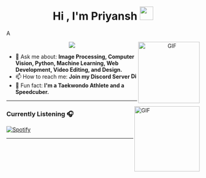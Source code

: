 <h1 align="center"><b>Hi , I'm Priyansh </b><img src="https://media.giphy.com/media/hvRJCLFzcasrR4ia7z/giphy.gif" width="35"></h1>
<!--  -->A
<p align="center">
  <a href="https://github.com/DenverCoder1/readme-typing-svg">
  <img src="https://readme-typing-svg.herokuapp.com?font=Time+New+Roman&color=cyan&size=25&center=true&vCenter=true&width=600&height=100&lines=Computer+Science+Senior+at+RVCE;Computer+Vision+and+ML;2D+and+3D+Web+Development">
</a>
<img align="right" alt="GIF" height="160px" src="https://media.giphy.com/media/du3J3cXyzhj75IOgvA/giphy.gif" />

- 💬 Ask me about: **Image Processing, Computer Vision, Python, Machine Learning, Web Development, Video Editing, and Design.**
- 📫 How to reach me: **Join my Discord Server [<img alt="Discord" height="15px" src="https://www.flaticon.com/svg/static/icons/svg/2111/2111370.svg"/>](https://discord.gg/yQsXFprAxM)**
- 🏅 Fun fact: **I'm a Taekwondo Athlete and a Speedcuber.**

---

<img align="right" alt="GIF" height="170px" src="https://media.giphy.com/media/J5B1Y8QZnzXXbLQIBu/giphy.gif" />

### Currently Listening 🎧  
[![Spotify](https://novatorem.visualbean.vercel.app/api/spotify)](https://open.spotify.com/track/2Qn6WHJrY5Im82Jux8FboH?si=f1c60cc2dd0144eb)

---
</p>


<br>
